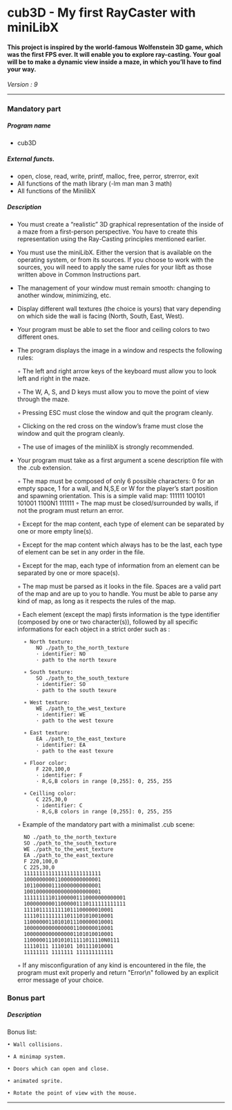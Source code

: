 # cub3D - My first RayCaster with miniLibX
#### This project is inspired by the world-famous Wolfenstein 3D game, which was the first FPS ever. It will enable you to explore ray-casting. Your goal will be to make a dynamic view inside a maze, in which you’ll have to find your way.

*Version : 9*

---

### Mandatory part
##### Program name
* cub3D
##### External functs. 
* open, close, read, write,
printf, malloc, free, perror,
strerror, exit
* All functions of the math
library (-lm man man 3 math)
* All functions of the MinilibX
##### Description
* You must create a “realistic” 3D graphical
representation of the inside of a maze from a
first-person perspective. You have to create this
representation using the Ray-Casting principles
mentioned earlier.
* You must use the miniLibX. Either the version that is available on the operating
system, or from its sources. If you choose to work with the sources, you will
need to apply the same rules for your libft as those written above in Common
Instructions part.
* The management of your window must remain smooth: changing to another window, minimizing, etc.
* Display different wall textures (the choice is yours) that vary depending on which
side the wall is facing (North, South, East, West).
* Your program must be able to set the floor and ceiling colors to two different ones.
* The program displays the image in a window and respects the following rules:
  
	◦ The left and right arrow keys of the keyboard must allow you to look left and right in the maze.

	◦ The W, A, S, and D keys must allow you to move the point of view through the maze.

	◦ Pressing ESC must close the window and quit the program cleanly.

	◦ Clicking on the red cross on the window’s frame must close the window and quit the program cleanly.

	◦ The use of images of the minilibX is strongly recommended.

* Your program must take as a first argument a scene description file with the .cub extension.

	◦ The map must be composed of only 6 possible characters: 0 for an empty space, 1 for a wall, and N,S,E or W for the player’s start position and spawning orientation.
	This is a simple valid map:
		111111
		100101
		101001
		1100N1
		111111
	◦ The map must be closed/surrounded by walls, if not the program must return an error.
	
	◦ Except for the map content, each type of element can be separated by one or more empty line(s).

	◦ Except for the map content which always has to be the last, each type of element can be set in any order in the file.

	◦ Except for the map, each type of information from an element can be separated by one or more space(s).

	◦ The map must be parsed as it looks in the file. Spaces are a valid part of the map and are up to you to handle. You must be able to parse any kind of map, as long as it respects the rules of the map.

	◦ Each element (except the map) firsts information is the type identifier (composed by one or two character(s)), followed by all specific informations for each object in a strict order such as :

		∗ North texture:
			NO ./path_to_the_north_texture
			· identifier: NO
			· path to the north texure

		∗ South texture:
			SO ./path_to_the_south_texture
			· identifier: SO
			· path to the south texure

		∗ West texture:
			WE ./path_to_the_west_texture
			· identifier: WE
			· path to the west texure

		∗ East texture:
			EA ./path_to_the_east_texture
			· identifier: EA
			· path to the east texure

		∗ Floor color:
			F 220,100,0
			· identifier: F
			· R,G,B colors in range [0,255]: 0, 255, 255

		∗ Ceilling color:
			C 225,30,0
			· identifier: C
			· R,G,B colors in range [0,255]: 0, 255, 255

	◦ Example of the mandatory part with a minimalist .cub scene:

		NO ./path_to_the_north_texture
		SO ./path_to_the_south_texture
		WE ./path_to_the_west_texture
		EA ./path_to_the_east_texture
		F 220,100,0
		C 225,30,0
		1111111111111111111111111
		1000000000110000000000001
		1011000001110000000000001
		1001000000000000000000001
		111111111011000001110000000000001
		100000000011000001110111111111111
		11110111111111011100000010001
		11110111111111011101010010001
		11000000110101011100000010001
		10000000000000001100000010001
		10000000000000001101010010001
		11000001110101011111011110N0111
		11110111 1110101 101111010001
		11111111 1111111 111111111111

	◦ If any misconfiguration of any kind is encountered in the file, the program
	must exit properly and return "Error\n" followed by an explicit error message
	of your choice.

### Bonus part
##### Description
Bonus list:

	• Wall collisions.

	• A minimap system.

	• Doors which can open and close.

	• animated sprite.

	• Rotate the point of view with the mouse.

---

